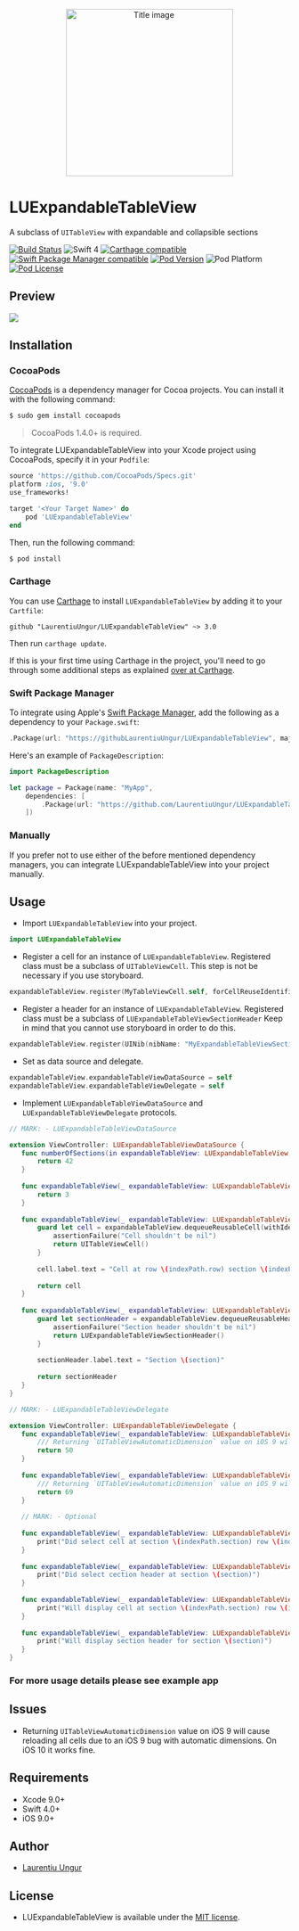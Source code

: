 <p align="center" >
    <img src="Icon.png" title="Title image" float=center width=300>
</p>

# LUExpandableTableView
A subclass of `UITableView` with expandable and collapsible sections

[![Build Status](http://img.shields.io/travis/LaurentiuUngur/LUExpandableTableView/master.svg?style=flat)](https://travis-ci.org/LaurentiuUngur/LUExpandableTableView)
![Swift 4](https://img.shields.io/badge/Swift-4-yellow.svg)
[![Carthage compatible](https://img.shields.io/badge/Carthage-compatible-4BC51D.svg?style=flat)](https://github.com/Carthage/Carthage)
[![Swift Package Manager compatible](https://img.shields.io/badge/Swift%20Package%20Manager-compatible-brightgreen.svg)](https://github.com/apple/swift-package-manager)
[![Pod Version](http://img.shields.io/cocoapods/v/LUExpandableTableView.svg?style=flat)](https://cocoapods.org/pods/LUExpandableTableView/)
![Pod Platform](http://img.shields.io/cocoapods/p/LUExpandableTableView.svg?style=flat)
[![Pod License](http://img.shields.io/cocoapods/l/LUExpandableTableView.svg?style=flat)](https://opensource.org/licenses/MIT)

## Preview

![](Preview.gif)

## Installation

### CocoaPods

[CocoaPods](http://cocoapods.org) is a dependency manager for Cocoa projects. You can install it with the following command:

```bash
$ sudo gem install cocoapods
```

> CocoaPods 1.4.0+ is required.

To integrate LUExpandableTableView into your Xcode project using CocoaPods, specify it in your `Podfile`:

```ruby
source 'https://github.com/CocoaPods/Specs.git'
platform :ios, '9.0'
use_frameworks!

target '<Your Target Name>' do
    pod 'LUExpandableTableView'
end
```

Then, run the following command:

```bash
$ pod install
```

### Carthage

You can use [Carthage](https://github.com/Carthage/Carthage) to install `LUExpandableTableView` by adding it to your `Cartfile`:

```
github "LaurentiuUngur/LUExpandableTableView" ~> 3.0
```

Then run `carthage update`.

If this is your first time using Carthage in the project, you'll need to go through some additional steps as explained [over at Carthage](https://github.com/Carthage/Carthage#adding-frameworks-to-an-application).

### Swift Package Manager

To integrate using Apple's [Swift Package Manager](https://swift.org/package-manager), add the following as a dependency to your `Package.swift`:

```Swift
.Package(url: "https://githubLaurentiuUngur/LUExpandableTableView", majorVersion: 3)
```

Here's an example of `PackageDescription`:

```Swift
import PackageDescription

let package = Package(name: "MyApp",
    dependencies: [
        .Package(url: "https://github.com/LaurentiuUngur/LUExpandableTableView", majorVersion: 3)
    ])
```

### Manually

If you prefer not to use either of the before mentioned dependency managers, you can integrate LUExpandableTableView into your project manually.

## Usage

* Import `LUExpandableTableView` into your project.

```Swift
import LUExpandableTableView
```

* Register a cell for an instance of `LUExpandableTableView`. Registered class must be a subclass of `UITableViewCell`. This step is not be necessary if you use storyboard.

```Swift
expandableTableView.register(MyTableViewCell.self, forCellReuseIdentifier: cellReuseIdentifier)
```

* Register a header for an instance of `LUExpandableTableView`. Registered class must be a subclass of `LUExpandableTableViewSectionHeader` Keep in mind that you cannot use storyboard in order to do this.

```Swift
expandableTableView.register(UINib(nibName: "MyExpandableTableViewSectionHeader", bundle: Bundle.main), forHeaderFooterViewReuseIdentifier: sectionHeaderReuseIdentifier)
```
* Set as data source and delegate.

```Swift
expandableTableView.expandableTableViewDataSource = self
expandableTableView.expandableTableViewDelegate = self
```

 * Implement `LUExpandableTableViewDataSource` and `LUExpandableTableViewDelegate` protocols.

 ````Swift
 // MARK: - LUExpandableTableViewDataSource

extension ViewController: LUExpandableTableViewDataSource {
    func numberOfSections(in expandableTableView: LUExpandableTableView) -> Int {
        return 42
    }
    
    func expandableTableView(_ expandableTableView: LUExpandableTableView, numberOfRowsInSection section: Int) -> Int {
        return 3
    }
    
    func expandableTableView(_ expandableTableView: LUExpandableTableView, cellForRowAt indexPath: IndexPath) -> UITableViewCell {
        guard let cell = expandableTableView.dequeueReusableCell(withIdentifier: cellReuseIdentifier) as? MyTableViewCell else {
            assertionFailure("Cell shouldn't be nil")
            return UITableViewCell()
        }
        
        cell.label.text = "Cell at row \(indexPath.row) section \(indexPath.section)"
        
        return cell
    }
    
    func expandableTableView(_ expandableTableView: LUExpandableTableView, sectionHeaderOfSection section: Int) -> LUExpandableTableViewSectionHeader {
        guard let sectionHeader = expandableTableView.dequeueReusableHeaderFooterView(withIdentifier: sectionHeaderReuseIdentifier) as? MyExpandableTableViewSectionHeader else {
            assertionFailure("Section header shouldn't be nil")
            return LUExpandableTableViewSectionHeader()
        }
        
        sectionHeader.label.text = "Section \(section)"
        
        return sectionHeader
    }
}

// MARK: - LUExpandableTableViewDelegate

extension ViewController: LUExpandableTableViewDelegate {
    func expandableTableView(_ expandableTableView: LUExpandableTableView, heightForRowAt indexPath: IndexPath) -> CGFloat {
        /// Returning `UITableViewAutomaticDimension` value on iOS 9 will cause reloading all cells due to an iOS 9 bug with automatic dimensions
        return 50
    }
    
    func expandableTableView(_ expandableTableView: LUExpandableTableView, heightForHeaderInSection section: Int) -> CGFloat {
        /// Returning `UITableViewAutomaticDimension` value on iOS 9 will cause reloading all cells due to an iOS 9 bug with automatic dimensions
        return 69
    }
    
    // MARK: - Optional
    
    func expandableTableView(_ expandableTableView: LUExpandableTableView, didSelectRowAt indexPath: IndexPath) {
        print("Did select cell at section \(indexPath.section) row \(indexPath.row)")
    }
    
    func expandableTableView(_ expandableTableView: LUExpandableTableView, didSelectSectionHeader sectionHeader: LUExpandableTableViewSectionHeader, atSection section: Int) {
        print("Did select cection header at section \(section)")
    }
    
    func expandableTableView(_ expandableTableView: LUExpandableTableView, willDisplay cell: UITableViewCell, forRowAt indexPath: IndexPath) {
        print("Will display cell at section \(indexPath.section) row \(indexPath.row)")
    }
    
    func expandableTableView(_ expandableTableView: LUExpandableTableView, willDisplaySectionHeader sectionHeader: LUExpandableTableViewSectionHeader, forSection section: Int) {
        print("Will display section header for section \(section)")
    }
}
````

### For more usage details please see example app

## Issues

* Returning `UITableViewAutomaticDimension` value on iOS 9 will cause reloading all cells due to an iOS 9 bug with automatic dimensions. On iOS 10 it works fine.

## Requirements

- Xcode 9.0+
- Swift 4.0+
- iOS 9.0+

## Author
- [Laurentiu Ungur](https://github.com/LaurentiuUngur)

## License
- LUExpandableTableView is available under the [MIT license](LICENSE).
